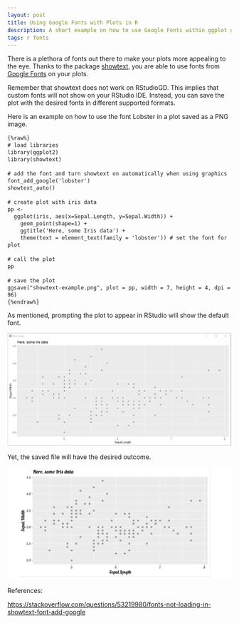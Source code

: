```yaml
---
layout: post
title: Using Google Fonts with Plots in R
description: A short example on how to use Google Fonts within ggplot graphs.
tags: r fonts
---
```



There is a plethora of fonts out there to make your plots more appealing to the eye. Thanks to the package [showtext](https://www.rdocumentation.org/packages/showtext/versions/0.9-2 ), you are able to use fonts from [Google Fonts](https://fonts.google.com/) on your plots.   

Remember that showtext does not work on RStudioGD. This implies that custom fonts will not show on your RStudio IDE. Instead, you can save the plot with the desired fonts in different supported formats.  

Here is an example on how to use the font Lobster in a plot saved as a PNG image.  


	{%raw%}
	# load libraries
	library(ggplot2)
	library(showtext)

	# add the font and turn showtext on automatically when using graphics
	font_add_google('lobster')
	showtext_auto()

	# create plot with iris data
	pp <-
	  ggplot(iris, aes(x=Sepal.Length, y=Sepal.Width)) +
		geom_point(shape=1) +
		ggtitle('Here, some Iris data') +
		theme(text = element_text(family = 'lobster')) # set the font for plot

	# call the plot
	pp

	# save the plot
	ggsave("showtext-example.png", plot = pp, width = 7, height = 4, dpi = 96)
	{%endraw%}

As mentioned, prompting the plot to appear in RStudio will show the default font.   

![](/asset/screenshot/2021-02-12-google-font-r-img01.png)
 
Yet, the saved file will have the desired outcome. 

![](/asset/screenshot/2021-02-12-google-font-r-img02.png)
 

References:

https://stackoverflow.com/questions/53219980/fonts-not-loading-in-showtext-font-add-google 
